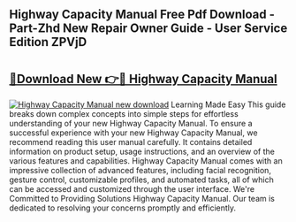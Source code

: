 ## Highway Capacity Manual Free Pdf Download - Part-Zhd New Repair Owner Guide - User Service Edition ZPVjD

# <h2><a href="http://bc14824.oget.top/?id=Highway+Capacity+Manual">🔗Download New 👉🔴 Highway Capacity Manual</a></h2>

[![Highway Capacity Manual new download](https://i.imgur.com/5g1atiW.png)](http://bc14824.oget.top/?id=Highway+Capacity+Manual)
Learning Made Easy This guide breaks down complex concepts into simple steps for effortless understanding of your new Highway Capacity Manual. To ensure a successful experience with your new Highway Capacity Manual, we recommend reading this user manual carefully. It contains detailed information on product setup, usage instructions, and an overview of the various features and capabilities. Highway Capacity Manual comes with an impressive collection of advanced features, including facial recognition, gesture control, customizable profiles, and automated tasks, all of which can be accessed and customized through the user interface. We're Committed to Providing Solutions Highway Capacity Manual. Our team is dedicated to resolving your concerns promptly and efficiently.

